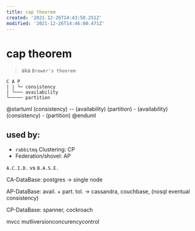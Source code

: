 ```yaml
---
title: cap theorem
created: '2021-12-26T14:43:50.251Z'
modified: '2021-12-26T14:46:00.471Z'
---
```


# cap theorem

> aka `Brewer's theorem`

```
C A P
| | └─ consistency
| └─── availability
└───── partition
```

@startuml
(consistency) -- (availability)
(partition) - (availability)
(consistency) - (partition)
@enduml

## used by:

- `rabbitmq` Clustering: CP
- Federation/shovel: AP


`A.C.I.D.` vs `B.A.S.E.`

CA-DataBase: postgres -> single node

AP-DataBase: avail. + part. tol. -> cassandra, couchbase, (nosql eventual consistency)

CP-DataBase: spanner, cockroach

mvcc mutliversionconcurencycontrol
